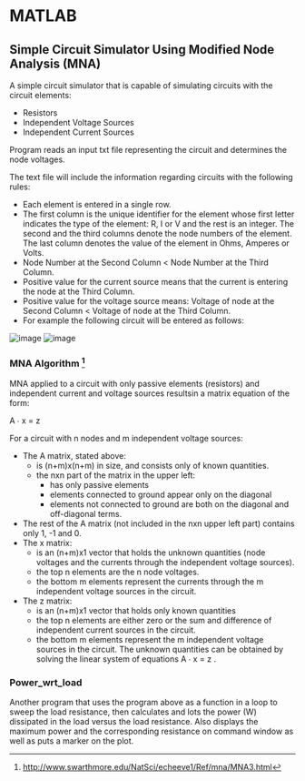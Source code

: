 # MATLAB
## Simple Circuit Simulator Using Modified Node Analysis (MNA)

A simple circuit simulator that is capable of simulating circuits with the circuit elements:

- Resistors
- Independent Voltage Sources
- Independent Current Sources

Program reads an input txt file representing the circuit and determines the node voltages.

The text file will include the information regarding circuits with the following rules:
- Each element is entered in a single row.
- The first column is the unique identifier for the element whose first letter indicates the type of the
element: R, I or V and the rest is an integer. The second and the third columns denote the node numbers
of the element. The last column denotes the value of the element in Ohms, Amperes or Volts.
- Node Number at the Second Column < Node Number at the Third Column.
- Positive value for the current source means that the current is entering the node at the Third Column.
- Positive value for the voltage source means: Voltage of node at the Second Column < Voltage of node at the Third Column.
- For example the following circuit will be entered as follows:

![image](https://user-images.githubusercontent.com/63296692/153558428-20ac80a0-2679-4a97-aea2-d86afce091af.png)
![image](https://user-images.githubusercontent.com/63296692/153558387-8a02a3bf-a7f3-46ed-96d1-f5e4d55c157c.png)


### MNA Algorithm [^1]

MNA applied to a circuit with only passive elements (resistors) and independent current and voltage sources resultsin a matrix equation of the form:

A ∙ x = z


For a circuit with n nodes and m independent voltage sources:
- The A matrix, stated above:
  - is (n+m)x(n+m) in size, and consists only of known quantities.
  - the nxn part of the matrix in the upper left:
     - has only passive elements
     - elements connected to ground appear only on the diagonal
     - elements not connected to ground are both on the diagonal and off-diagonal terms.
- The rest of the A matrix (not included in the nxn upper left part) contains only 1, -1 and 0.
- The x matrix:
  - is an (n+m)x1 vector that holds the unknown quantities (node voltages and the currents through the independent voltage sources).
  - the top n elements are the n node voltages.
  - the bottom m elements represent the currents through the m independent voltage sources in the circuit.
- The z matrix:
  - is an (n+m)x1 vector that holds only known quantities
  - the top n elements are either zero or the sum and difference of independent current sources in the circuit.
  - the bottom m elements represent the m independent voltage sources in the circuit.
The unknown quantities can be obtained by solving the linear system of equations A ∙ x = z .

### Power_wrt_load

Another program that uses the program above as a function in a loop to sweep the load resistance, then calculates and lots the power (W) dissipated in the load versus the load resistance. Also displays the maximum power and the corresponding resistance on command window as well as puts a marker on the plot.


[^1]: http://www.swarthmore.edu/NatSci/echeeve1/Ref/mna/MNA3.html
